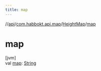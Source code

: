 ```yaml
---
title: map
---
```

//[api](../../../index.html)/[com.habbokt.api.map](../index.html)/[HeightMap](index.html)/[map](map.html)



# map



[jvm]\
val [map](map.html): [String](https://kotlinlang.org/api/latest/jvm/stdlib/kotlin/-string/index.html)




